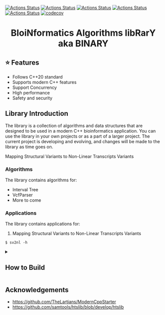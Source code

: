 [![Actions Status](https://github.com/ylab-hi/BINARY/workflows/MacOS/badge.svg)](https://github.com/ylab-hi/BINARY/actions)
[![Actions Status](https://github.com/ylab-hi/BINARY/workflows/Windows/badge.svg)](https://github.com/ylab-hi/BINARY/actions)
[![Actions Status](https://github.com/ylab-hi/BINARY/workflows/Ubuntu/badge.svg)](https://github.com/ylab-hi/BINARY/actions)
[![Actions Status](https://github.com/ylab-hi/BINARY/workflows/Style/badge.svg)](https://github.com/ylab-hi/BINARY/actions)
[![Actions Status](https://github.com/ylab-hi/BINARY/workflows/Install/badge.svg)](https://github.com/ylab-hi/BINARY/actions)
[![codecov](https://codecov.io/gh/TheLartians/ModernCppStarter/branch/master/graph/badge.svg)](https://codecov.io/gh/ylab-hi/BINARY)

# <center> **BI**oi**N**formatics **A**lgorithms lib**R**ar**Y** aka **BINARY**

## :star: Features

- Follows C++20 standard
- Supports modern C++ features
- Support Concurrency
- High performance
- Safety and security

## Library Introduction

The library is a collection of algorithms and data structures that are designed to be used in a modern C++
bioinformatics application. You can use the library in your own projects or as a part of a larger project.
The current project is developing and evolving, and changes will be made to the library as time goes on.

Mapping Structural Variants to Non-Linear Transcripts Variants

### Algorithms

The library contains algorithms for:

- Interval Tree
- VcfParser
- More to come

### Applications

The library contains applications for:

1. Mapping Structural Variants to Non-Linear Transcripts Variants

```console
$ sv2nl -h
```

<details>
 <summary><h2>How to Build</h2></summary>

### Build and run test suite

Use the following commands from the project's root directory to run the test suite.

```bash
cmake -S test -B build/test
cmake --build build/test
CTEST_OUTPUT_ON_FAILURE=1 cmake --build build/test --target test

# or simply call the executable:
./build/test/Sv2nlTests
```

To collect code coverage information, run CMake with the `-DENABLE_TEST_COVERAGE=1` option.

### Run clang-format

Use the following commands from the project's root directory to check and fix C++ and CMake source style.
This requires _clang-format_, _cmake-format_ and _pyyaml_ to be installed on the current system.

```bash
cmake -S test -B build/test

# view changes
cmake --build build/test --target format

# apply changes
cmake --build build/test --target fix-format
```

See [Format.cmake](https://github.com/TheLartians/Format.cmake) for details.

### Build the documentation

The documentation is automatically built and [published](https://github.com/ylab-hi/BINARY) whenever
a [GitHub Release](https://help.github.com/en/github/administering-a-repository/managing-releases-in-a-repository) is
created.
To manually build documentation, call the following command.

```bash
cmake -S documentation -B build/doc
cmake --build build/doc --target Sv2nlDocs
# view the docs
open build/doc/doxygen/html/index.html
```

To build the documentation locally, you will need Doxygen, jinja2 and Pygments on installed your system.

### Build everything at once

The project also includes an `all` directory that allows building all targets at the same time.
This is useful during development, as it exposes all subprojects to your IDE and avoids redundant builds of the library.

```bash
cmake -S . -B build
cmake --build build

# run tests
./build/test/Sv2nlTests
# format code
cmake --build build --target fix-format
# run standalone
./build/standalone/Greeter --help
# build docs
cmake --build build --target Sv2nlDocs
```

### Additional tools

The test and standalone subprojects include the [tools.cmake](cmake/tools.cmake) file which is used to import additional
tools on-demand through CMake configuration arguments.
The following are currently supported.

#### Sanitizers

Sanitizers can be enabled by configuring CMake
with `-DUSE_SANITIZER=<Address | Memory | MemoryWithOrigins | Undefined | Thread | Leak | 'Address;Undefined'>`.

#### Static Analyzers

Static Analyzers can be enabled by setting `-DUSE_STATIC_ANALYZER=<clang-tidy | iwyu | cppcheck>`, or a combination of
those in quotation marks, separated by semicolons.
By default, analyzers will automatically find configuration files such as `.clang-format`.
Additional arguments can be passed to the analyzers by setting the `CLANG_TIDY_ARGS`, `IWYU_ARGS` or `CPPCHECK_ARGS`
variables.

#### Ccache

Ccache can be enabled by configuring with `-DUSE_CCACHE=<ON | OFF>`.

</details>

## Acknowledgements

- https://github.com/TheLartians/ModernCppStarter
- https://github.com/samtools/htslib/blob/develop/htslib
